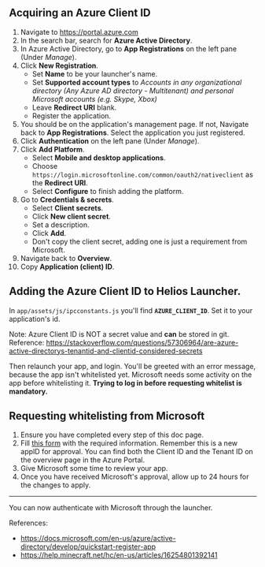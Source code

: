 

## Acquiring an Azure Client ID

1. Navigate to https://portal.azure.com
2. In the search bar, search for **Azure Active Directory**.
3. In Azure Active Directory, go to **App Registrations** on the left pane (Under *Manage*).
4. Click **New Registration**.
    - Set **Name** to be your launcher's name.
    - Set **Supported account types** to *Accounts in any organizational directory (Any Azure AD directory - Multitenant) and personal Microsoft accounts (e.g. Skype, Xbox)*
    - Leave **Redirect URI** blank.
    - Register the application.
5. You should be on the application's management page. If not, Navigate back to **App Registrations**. Select the application you just registered.
6. Click **Authentication** on the left pane (Under *Manage*).
7. Click **Add Platform**.
    - Select **Mobile and desktop applications**.
    - Choose `https://login.microsoftonline.com/common/oauth2/nativeclient` as the **Redirect URI**.
    - Select **Configure** to finish adding the platform.
8. Go to **Credentials & secrets**.
    - Select **Client secrets**.
    - Click **New client secret**.
    - Set a description.
    - Click **Add**.
    - Don't copy the client secret, adding one is just a requirement from Microsoft.
8. Navigate back to **Overview**.
9. Copy **Application (client) ID**.


## Adding the Azure Client ID to Helios Launcher.

In `app/assets/js/ipcconstants.js` you'll find **`AZURE_CLIENT_ID`**. Set it to your application's id.

Note: Azure Client ID is NOT a secret value and **can** be stored in git. Reference: https://stackoverflow.com/questions/57306964/are-azure-active-directorys-tenantid-and-clientid-considered-secrets

Then relaunch your app, and login. You'll be greeted with an error message, because the app isn't whitelisted yet. Microsoft needs some activity on the app before whitelisting it. __Trying to log in before requesting whitelist is mandatory.__

## Requesting whitelisting from Microsoft

1. Ensure you have completed every step of this doc page.
2. Fill [this form](https://aka.ms/mce-reviewappid) with the required information. Remember this is a new appID for approval. You can find both the Client ID and the Tenant ID on the overview page in the Azure Portal.
3. Give Microsoft some time to review your app.
4. Once you have received Microsoft's approval, allow up to 24 hours for the changes to apply.

----

You can now authenticate with Microsoft through the launcher.

References:
- https://docs.microsoft.com/en-us/azure/active-directory/develop/quickstart-register-app
- https://help.minecraft.net/hc/en-us/articles/16254801392141